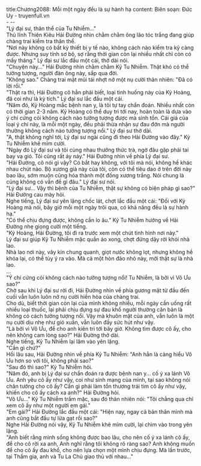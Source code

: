 title:Chương2088: Mỗi một ngày đều là sự hành hạ
content:
Biên soạn: Đức Uy - truyenfull.vn<br>- --<br>"Lý đại sư, thân thể của Tu Nhiễm..."<br>Thủ lĩnh Thiên Kiêu Hải Đường nhìn chằm chằm ông lão tóc trắng đang giúp chàng trai kiểm tra thân thể.<br>"Nơi này không có bất kỳ thiết bị y tế nào, không cách nào kiểm tra kỹ càng được. Nhưng suy tính sơ bộ, sợ rằng thời gian còn lại nhiều nhất chỉ còn có mấy tháng." Lý đại sư lắc đầu một cái, thở dài nói.<br>"Chuyện này..." Hải Đường nhìn chằm chằm Kỷ Tu Nhiễm. Thật khó có thể tưởng tượng, người đàn ông này, sắp qua đời.<br>"Không sao." Chàng trai mặt mũi tái nhợt nở một nụ cười thản nhiên: "Đã có lời rồi."<br>"Thật ra thì, Hải Đường cô hẳn phải biết, loại tình huống này của Kỷ Hoàng, đã coi như là kỳ tích." Lý đại sư lắc đầu một cái.<br>"Năm đó, Kỷ Hoàng mắc bệnh nan y, là tôi tự tay chẩn đoán. Nhiều nhất còn có thời gian 2-3 năm. Kỷ Hoàng có thể duy trì tới nay, hoàn toàn là dựa vào ý chí cứng cỏi không cách nào tưởng tượng được mà sinh tồn. Cái giá của loại ý chí này, là mỗi một ngày, đều phải thừa nhận sự đau đớn mà người thường không cách nào tưởng tượng nổi." Lý đại sư thở dài.<br>"A, thật không nghĩ tới, Lý đại sư ngài cũng đi theo Hải Đường vào đây." Kỷ Tu Nhiễm khẽ mỉm cười.<br>"Ngày đó Lý đại sư và tôi cùng nhau thưởng thức trà, ngờ đâu gặp phải tai bay vạ gió. Tôi cũng rất áy náy." Hải Đường nhìn về phía Lý đại sư.<br>"Hải Đường, cô nói gì vậy? Có bắt hay không, với tôi mà nói, không hề khác nhau chút nào. Bộ xương già này của tôi, còn có thể tiêu dao ở trên đời này bao lâu, sớm muộn cũng hóa thành một đống xương trắng. Nói chung là cũng không có vấn đề gì đâu." Lý đại sư nói.<br>"Lý đại sư... Vậy thì bệnh của Tu Nhiễm, thật sự không có biện pháp gì sao?" Hải Đường cau mày hỏi.<br>Nghe tiếng, Lý đại sư yên lặng chốc lát, chợt lắc đầu một cái: "Đối với Kỷ Hoàng mà nói, bây giờ mỗi một ngày trôi qua, có khả năng đều là sự hành hạ."<br>"Có thể chịu đựng được, không cần lo âu." Kỷ Tu Nhiễm hướng về Hải Đường nhẹ giọng cười một tiếng.<br>"Kỷ Hoàng, Hải Đường, tôi đi ra trước xem một chút tình hình nơi này."<br>Lý đại sư giúp Kỷ Tu Nhiễm mặc quần áo xong, chợt đứng dậy rời khỏi nhà lao.<br>Nhà lao nơi này, vây kín chung quanh, giọt nước không lọt, nhưng không hề khóa lại, có thể tùy ý ra vào. Mà cả một hòn đảo nhỏ này, mới thật sự là nhà lao.<br>...<br>"Ý chí cứng cỏi không cách nào tưởng tượng nổi! Tu Nhiễm, là bởi vì Vô Ưu sao?"<br>Chờ sau khi Lý đại sư rời đi, Hải Đường nhìn về phía gương mặt từ đầu đến cuối vẫn luôn luôn nở nụ cười hiền hòa của chàng trai.<br>Cho dù, biết thời gian còn lại của mình không nhiều, mỗi ngày cần uống rất nhiều loại thuốc, lại phải chịu đựng sự đau khổ người thường căn bản là không có cách tưởng tượng nổi. Vậy mà khuôn mặt của anh, vẫn luôn là một nụ cười dịu nhẹ như gió xuân, vẫn luôn đầy sức hút như vậy.<br>"Là bởi vì Vô Ưu, để cho anh kiên trì tới bây giờ. Không tìm được cô ấy, cho nên không cam lòng sao?" Hải Đường thở dài.<br>Nghe tiếng, Kỷ Tu Nhiễm lại lâm vào yên lặng.<br>"Cần gì chứ?"<br>Hồi lâu sau, Hải Đường nhìn về phía Kỷ Tu Nhiễm: "Anh hẳn là càng hiểu Vô Ưu hơn so với tôi, không phải sao?"<br>"Sau đó thì sao?" Kỷ Tu Nhiễm hỏi.<br>"Năm đó, anh bị Lý đại sư chẩn đoán ra được bệnh nan y... cố ý xa lánh Vô Ưu. Anh yêu cô ấy như vậy, coi như sinh mạng của mình, tại sao không nói chân tướng cho cô ấy? Cần gì phải làm tổn thương trái tim cô ấy như vậy, khiến cho cô ấy cách xa anh?" Hải Đường hỏi.<br>"Vô Ưu..." Kỷ Tu Nhiễm trầm mặc, sau đó thản nhiên nói: "Tôi chẳng qua chỉ xem cô ấy như một người em gái."<br>"Em gái?" Hải Đường lắc đầu một cái: "Hiện nay, ngay cả bản thân mình mà anh cũng bắt đầu tự lừa gạt rồi sao?"<br>Nghe Hải Đường nói vậy, Kỷ Tu Nhiễm khẽ mỉm cười, lại chìm vào trong yên lặng.<br>"Anh biết rằng mình sống không được bao lâu, cho nên cố ý xa lánh cô ấy, để cho cô rời xa anh, Anh nghĩ rằng tôi không rõ ràng sao? Anh không muốn để cho cô ấy đau khổ, cho nên lựa chọn một mình chịu đựng. Mà lần trước, tại Thẩm gia, anh và Tu La Chủ giao thủ với nhau..."
